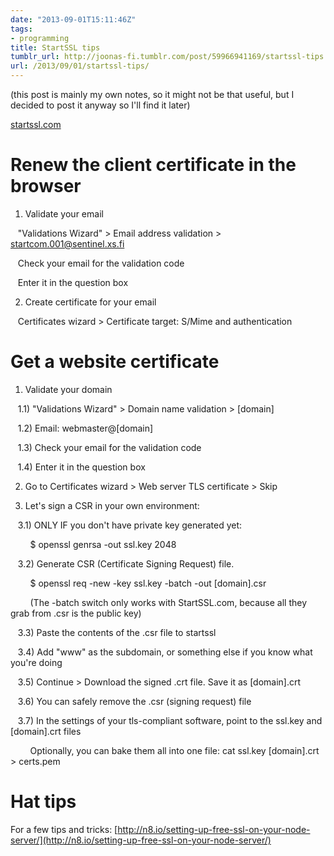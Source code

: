 ```yaml
---
date: "2013-09-01T15:11:46Z"
tags:
- programming
title: StartSSL tips
tumblr_url: http://joonas-fi.tumblr.com/post/59966941169/startssl-tips
url: /2013/09/01/startssl-tips/
---
```

(this post is mainly my own notes, so it might not be that useful, but I decided to post it anyway so I'll find it later)

[startssl.com](http://www.startssl.com/)

Renew the client certificate in the browser
===========================================

1) Validate your email

   "Validations Wizard" > Email address validation > startcom.001@sentinel.xs.fi

   Check your email for the validation code

   Enter it in the question box

2) Create certificate for your email

   Certificates wizard > Certificate target: S/Mime and authentication


Get a website certificate
=========================

1) Validate your domain

   1.1) "Validations Wizard" > Domain name validation > [domain]

   1.2) Email: webmaster@[domain]

   1.3) Check your email for the validation code

   1.4) Enter it in the question box

2) Go to Certificates wizard > Web server TLS certificate > Skip

3) Let's sign a CSR in your own environment:

   3.1) ONLY IF you don't have private key generated yet:

        $ openssl genrsa -out ssl.key 2048

   3.2) Generate CSR (Certificate Signing Request) file.

        $ openssl req -new -key ssl.key -batch -out [domain].csr

        (The -batch switch only works with StartSSL.com, because all they grab from .csr is the public key)

   3.3) Paste the contents of the .csr file to startssl

   3.4) Add "www" as the subdomain, or something else if you know what you're doing

   3.5) Continue > Download the signed .crt file. Save it as [domain].crt

   3.6) You can safely remove the .csr (signing request) file

   3.7) In the settings of your tls-compliant software, point to the ssl.key and [domain].crt files

        Optionally, you can bake them all into one file: cat ssl.key [domain].crt > certs.pem


Hat tips
========

For a few tips and tricks: [http://n8.io/setting-up-free-ssl-on-your-node-server/](http://n8.io/setting-up-free-ssl-on-your-node-server/)
